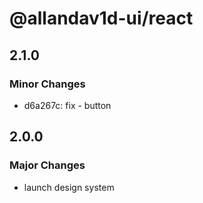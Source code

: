 # @allandav1d-ui/react

## 2.1.0

### Minor Changes

- d6a267c: fix - button

## 2.0.0

### Major Changes

- launch design system
